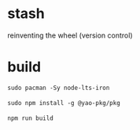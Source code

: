 # stash
reinventing the wheel (version control) 

# build
`sudo pacman -Sy node-lts-iron`<br><br>
`sudo npm install -g @yao-pkg/pkg`<br><br>
`npm run build`<br><br>
